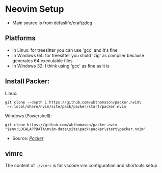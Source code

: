 # Neovim Setup
- Main source is from defaslife/craftzdog

## Platforms
- in Linux: for treesitter you can use 'gcc' and it's fine
- in Windows 64: for treesitter you shold 'zig' as compiler because generates 64 executable files
- in Windows 32: I think using 'gcc' as fine as it is

## Install Packer:
Linux:
```shell
git clone --depth 1 https://github.com/wbthomason/packer.nvim\
 ~/.local/share/nvim/site/pack/packer/start/packer.nvim
```
Windows (Powershell):
```shell
git clone https://github.com/wbthomason/packer.nvim "$env:LOCALAPPDATA\nvim-data\site\pack\packer\start\packer.nvim"
```
- Source: [*Packer*](https://github.com/wbthomason/packer.nvim)


## vimrc
The content of `./vimrc` is for vscode vim configuration and shortcuts setup
